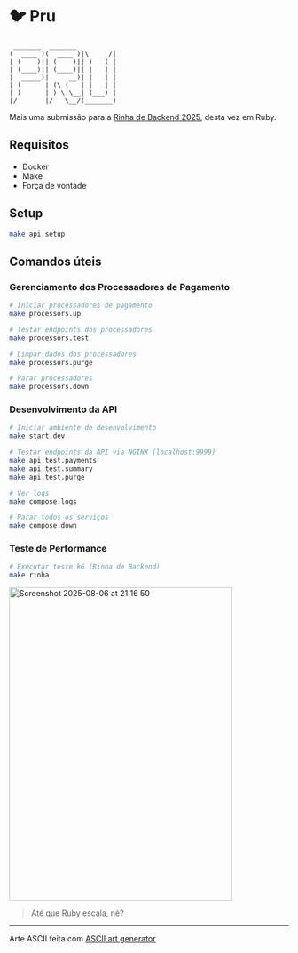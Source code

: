 # 🐦 Pru

```
 _______  _______          
(  ____ )(  ____ )|\     /|
| (    )|| (    )|| )   ( |
| (____)|| (____)|| |   | |
|  _____)|     __)| |   | |
| (      | (\ (   | |   | |
| )      | ) \ \__| (___) |
|/       |/   \__/(_______)
```

Mais uma submissão para a [Rinha de Backend 2025](https://github.com/zanfranceschi/rinha-de-backend-2025), desta vez em Ruby.

## Requisitos

- Docker
- Make
- Força de vontade

## Setup

```bash
make api.setup
```

## Comandos úteis

### Gerenciamento dos Processadores de Pagamento

```bash
# Iniciar processadores de pagamento
make processors.up

# Testar endpoints dos processadores
make processors.test

# Limpar dados dos processadores
make processors.purge

# Parar processadores
make processors.down
```

### Desenvolvimento da API

```bash
# Iniciar ambiente de desenvolvimento
make start.dev

# Testar endpoints da API via NGINX (localhost:9999)
make api.test.payments
make api.test.summary
make api.test.purge

# Ver logs
make compose.logs

# Parar todos os serviços
make compose.down
```

### Teste de Performance

```bash
# Executar teste k6 (Rinha de Backend)
make rinha
```

<img width="402" height="563" alt="Screenshot 2025-08-06 at 21 16 50" src="https://github.com/user-attachments/assets/5894bd04-c8a2-419e-ab5a-8efc3de529fc" />


> Até que Ruby escala, né?

----
Arte ASCII feita com [ASCII art generator](http://www.network-science.de/ascii/)
